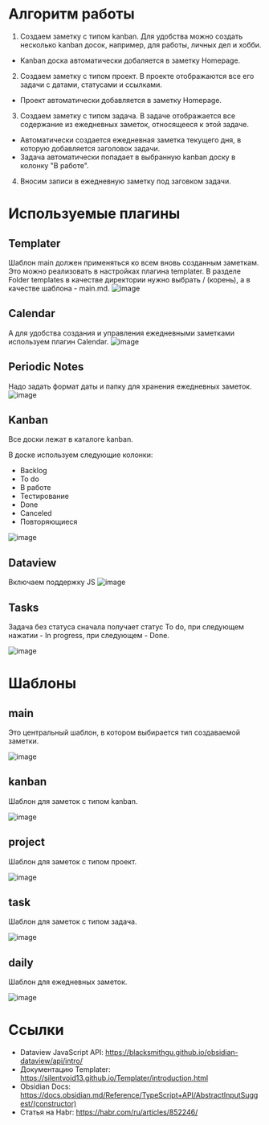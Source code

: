 # Алгоритм работы
1. Создаем заметку с типом kanban.
Для удобства можно создать несколько kanban досок, например, для работы, личных дел и хобби.
- Kanban доска автоматически добаляется в заметку Homepage.
2. Создаем заметку с типом проект.
В проекте отображаются все его задачи с датами, статусами и ссылками.
- Проект автоматически добавляется в заметку Homepage.
3. Создаем заметку с типом задача.
В задаче отображается все содержание из ежедневных заметок, относящееся к этой задаче.
- Автоматически создается ежедневная заметка текущего дня, в которую добавляется заголовок задачи.
- Задача автоматически попадает в выбранную kanban доску в колонку "В работе".
4. Вносим записи в ежедневную заметку под заговком задачи.

# Используемые плагины
## Templater
Шаблон main должен применяться ко всем вновь созданным заметкам. Это можно реализовать в настройках плагина templater. В разделе Folder templates в качестве директории нужно выбрать / (корень), а в качестве шаблона - main.md.
![image](https://github.com/user-attachments/assets/abc9828b-e911-40a1-8e27-7ab5d0f73f59)
## Calendar 
А для удобства создания и управления ежедневными заметками используем плагин Calendar.
![image](https://github.com/user-attachments/assets/63bcdd4f-2946-42c3-8a6f-d71a87de1165)
## Periodic Notes
Надо задать формат даты и папку для хранения ежедневных заметок.
![image](https://github.com/user-attachments/assets/25c76431-2adc-4463-b44f-affa2f43645a)
## Kanban
Все доски лежат в каталоге kanban.

В доске используем следующие колонки: 
- Backlog
- To do
- В работе
- Тестирование
- Done
- Canceled
- Повторяющиеся

![image](https://github.com/user-attachments/assets/eb5c42b8-82f0-4474-89f7-638d981d7b54)
## Dataview
Включаем поддержку JS
![image](https://github.com/user-attachments/assets/aabe23f7-a72d-49fc-a793-366aca079b75)

## Tasks
Задача без статуса сначала получает статус To do, при следующем нажатии - In progress, при следующем - Done.

![image](https://github.com/user-attachments/assets/fd59195e-b44d-4e8e-8369-e80aec89ec3d)

# Шаблоны
## main
Это центральный шаблон, в котором выбирается тип создаваемой заметки.

![image](https://github.com/user-attachments/assets/594d11c0-b670-4acd-a36e-6621084e9491)

## kanban
Шаблон для заметок с типом kanban.

![image](https://github.com/user-attachments/assets/e2cedef0-5c26-4314-babb-74875a219a46)

## project
Шаблон для заметок с типом проект.

![image](https://github.com/user-attachments/assets/5173b5c7-6d6a-4b06-9d38-95002f0271e8)

## task
Шаблон для заметок с типом задача.

![image](https://github.com/user-attachments/assets/04fe4c3b-ea5a-4764-ac72-b6250cac31b0)

## daily
Шаблон для ежедневных заметок.

![image](https://github.com/user-attachments/assets/b517d996-2079-49f1-85b8-6e00562403c4)

# Ссылки
- Dataview JavaScript API: https://blacksmithgu.github.io/obsidian-dataview/api/intro/
- Документацию Templater: https://silentvoid13.github.io/Templater/introduction.html
- Obsidian Docs: https://docs.obsidian.md/Reference/TypeScript+API/AbstractInputSuggest/(constructor)
- Статья на Habr: https://habr.com/ru/articles/852246/
